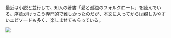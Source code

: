 最近は小説と並行して、知人の著書「愛と孤独のフォルクローレ」を読んでいる。序章がけっこう専門的で難しかったのだが、本文に入ってからは親しみやすいエピソードも多く、楽しませてもらっている。

![](https://photos.old.apkas.net/medium/202501/20250117-210819.webp)
